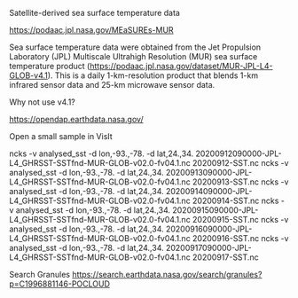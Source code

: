  Satellite-derived sea surface temperature data

 https://podaac.jpl.nasa.gov/MEaSUREs-MUR

 Sea surface temperature data were obtained from the Jet Propulsion Laboratory (JPL) Multiscale Ultrahigh Resolution (MUR) 
 sea surface temperature product (https://podaac.jpl.nasa.gov/dataset/MUR-JPL-L4-GLOB-v4.1). 
 This is a daily 1-km-resolution product that blends 1-km infrared sensor data and 25-km microwave sensor data. 

 Why not use v4.1?


 https://opendap.earthdata.nasa.gov/

 Open a small sample in VisIt

ncks -v analysed_sst -d lon,-93.,-78. -d lat,24.,34. 20200912090000-JPL-L4_GHRSST-SSTfnd-MUR-GLOB-v02.0-fv04.1.nc 20200912-SST.nc
ncks -v analysed_sst -d lon,-93.,-78. -d lat,24.,34. 20200913090000-JPL-L4_GHRSST-SSTfnd-MUR-GLOB-v02.0-fv04.1.nc 20200913-SST.nc
ncks -v analysed_sst -d lon,-93.,-78. -d lat,24.,34. 20200914090000-JPL-L4_GHRSST-SSTfnd-MUR-GLOB-v02.0-fv04.1.nc 20200914-SST.nc
ncks -v analysed_sst -d lon,-93.,-78. -d lat,24.,34. 20200915090000-JPL-L4_GHRSST-SSTfnd-MUR-GLOB-v02.0-fv04.1.nc 20200915-SST.nc
ncks -v analysed_sst -d lon,-93.,-78. -d lat,24.,34. 20200916090000-JPL-L4_GHRSST-SSTfnd-MUR-GLOB-v02.0-fv04.1.nc 20200916-SST.nc
ncks -v analysed_sst -d lon,-93.,-78. -d lat,24.,34. 20200917090000-JPL-L4_GHRSST-SSTfnd-MUR-GLOB-v02.0-fv04.1.nc 20200917-SST.nc


 Search Granules
 https://search.earthdata.nasa.gov/search/granules?p=C1996881146-POCLOUD 

 

 
